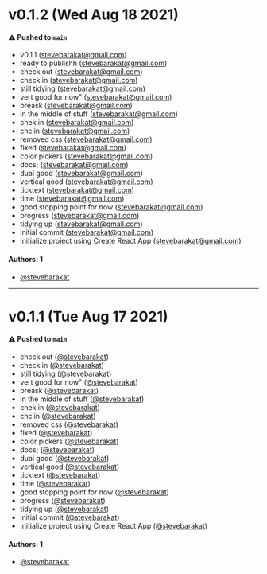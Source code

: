 # v0.1.2 (Wed Aug 18 2021)

#### ⚠️ Pushed to `main`

- v0.1.1 (stevebarakat@gmail.com)
- ready to publishh (stevebarakat@gmail.com)
- check out (stevebarakat@gmail.com)
- check in (stevebarakat@gmail.com)
- still tidying (stevebarakat@gmail.com)
- vert good for now" (stevebarakat@gmail.com)
- breask (stevebarakat@gmail.com)
- in the middle of stuff (stevebarakat@gmail.com)
- chek in (stevebarakat@gmail.com)
- chciin (stevebarakat@gmail.com)
- removed css (stevebarakat@gmail.com)
- fixed (stevebarakat@gmail.com)
- color pickers (stevebarakat@gmail.com)
- docs; (stevebarakat@gmail.com)
- dual good (stevebarakat@gmail.com)
- vertical good (stevebarakat@gmail.com)
- ticktext (stevebarakat@gmail.com)
- time (stevebarakat@gmail.com)
- good stopping point for now (stevebarakat@gmail.com)
- progress (stevebarakat@gmail.com)
- tidying up (stevebarakat@gmail.com)
- initial commit (stevebarakat@gmail.com)
- Initialize project using Create React App (stevebarakat@gmail.com)

#### Authors: 1

- [@stevebarakat](https://github.com/stevebarakat)

---

# v0.1.1 (Tue Aug 17 2021)

#### ⚠️ Pushed to `main`

- check out ([@stevebarakat](https://github.com/stevebarakat))
- check in ([@stevebarakat](https://github.com/stevebarakat))
- still tidying ([@stevebarakat](https://github.com/stevebarakat))
- vert good for now" ([@stevebarakat](https://github.com/stevebarakat))
- breask ([@stevebarakat](https://github.com/stevebarakat))
- in the middle of stuff ([@stevebarakat](https://github.com/stevebarakat))
- chek in ([@stevebarakat](https://github.com/stevebarakat))
- chciin ([@stevebarakat](https://github.com/stevebarakat))
- removed css ([@stevebarakat](https://github.com/stevebarakat))
- fixed ([@stevebarakat](https://github.com/stevebarakat))
- color pickers ([@stevebarakat](https://github.com/stevebarakat))
- docs; ([@stevebarakat](https://github.com/stevebarakat))
- dual good ([@stevebarakat](https://github.com/stevebarakat))
- vertical good ([@stevebarakat](https://github.com/stevebarakat))
- ticktext ([@stevebarakat](https://github.com/stevebarakat))
- time ([@stevebarakat](https://github.com/stevebarakat))
- good stopping point for now ([@stevebarakat](https://github.com/stevebarakat))
- progress ([@stevebarakat](https://github.com/stevebarakat))
- tidying up ([@stevebarakat](https://github.com/stevebarakat))
- initial commit ([@stevebarakat](https://github.com/stevebarakat))
- Initialize project using Create React App ([@stevebarakat](https://github.com/stevebarakat))

#### Authors: 1

- [@stevebarakat](https://github.com/stevebarakat)
